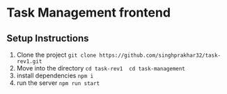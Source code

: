 # Task Management frontend

## Setup Instructions
1. Clone the project
``
    git clone https://github.com/singhprakhar32/task-rev1.git
``
2. Move into the directory
``
    cd task-rev1 
    cd task-management
``
3. install dependencies
``
    npm i
``
4. run the server
``
    npm run start
``